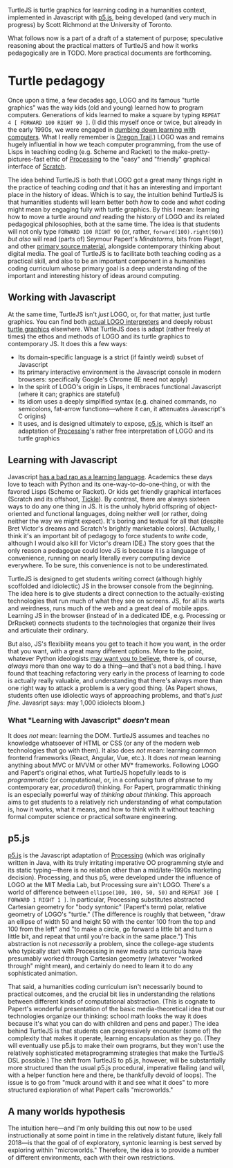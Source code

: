TurtleJS is turtle graphics for learning coding in a humanities context, implemented in Javascript with [p5.js](http://p5js.org), being developed (and very much in progress) by Scott Richmond at the University of Toronto.

What follows now is a part of a draft of a statement of purpose; speculative reasoning about the practical matters of TurtleJS and how it works pedagogically are in TODO. More practical documents are forthcoming.

# Turtle pedagogy
Once upon a time, a few decades ago, LOGO and its famous "turtle graphics" was the way kids (old and young) learned how to program computers. Generations of kids learned to make a square by typing ```REPEAT 4 [ FORWARD 100 RIGHT 90 ]```. (I did this myself once or twice, but already in the early 1990s, we were engaged in [dumbing down learning with computers](http://stager.tv/blog/?p=2691). What I really remember is [Oregon Trail](https://socialmediaweek.org/blog/2015/04/oregon-trail-generation/).) LOGO was and remains hugely influential in how we teach computer programming, from the use of Lisps in teaching coding (e.g. Scheme and Racket) to the make-pretty-pictures-fast ethic of [Processing](http://processing.org) to the "easy" and "friendly" graphical interface of [Scratch](https://scratch.mit.edu/).

The idea behind TurtleJS is both that LOGO got a great many things right in the practice of teaching coding *and* that it has an interesting and important place in the history of ideas. Which is to say, the intuition behind TurtleJS is that humanities students will learn better both *how* to code and *what* coding might mean by engaging fully with turtle graphics. By this I mean: learning how to move a turtle around *and* reading the history of LOGO and its related pedagogical philosophies, both at the same time. The idea is that students will not only type ```FORWARD 100 RIGHT 90``` (or, rather, ```forward(100).right(90)```) *but also* will read (parts of) Seymour Papert's *Mindstorms*, bits from Piaget, and other [primary source material](http://el.media.mit.edu/logo-foundation/resources/archive.html), alongside contemporary thinking about digital media. The goal of TurtleJS is to facilitate both teaching coding as a practical skill, and also to be an important component in a humanities coding curriculum whose primary goal is a deep understanding of the important and interesting history of ideas around computing.

## Working with Javascript
At the same time, TurtleJS isn't *just* LOGO, or, for that matter, just turtle graphics. You can find both [actual LOGO interpreters](http://www.calormen.com/jslogo/) and deeply robust [turtle graphics](http://spencertipping.com/cheloniidae/) elsewhere. What TurtleJS does is adapt (rather freely at times) the ethos and methods of LOGO and its turtle graphics to contemporary JS. It does this a few ways:
*   Its domain-specific language is a strict (if faintly weird) subset of Javascript
*   Its primary interactive environment is the Javascript console in modern browsers: specifically Google's Chrome (IE need not apply)
*   In the spirit of LOGO's origin in Lisps, it embraces functional Javascript (where it can; graphics are stateful)
*   Its idiom uses a deeply simplified syntax (e.g. chained commands, no semicolons, fat-arrow functions—where it can, it attenuates Javascript's C origins)
*   It uses, and is designed ultimately to expose, [p5.js](http://p5js.org), which is itself an adaptation of [Processing](https://processing.org)'s rather free interpretation of LOGO and its turtle graphics

## Learning with Javascript
Javascript [has a bad rap as a learning language](http://worrydream.com/LearnableProgramming/). Academics these days love to teach with Python and its one-way-to-do-one-thing, or with the favored Lisps (Scheme or Racket). Or kids get friendly graphical interfaces (Scratch and its offshoot, [Tickle](https://tickleapp.com/)). By contrast, there are always sixteen ways to do any one thing in JS. It is the unholy hybrid offspring of object-oriented and functional languages, doing neither well (or rather, doing neither the way we might expect). It's boring and textual for all that (despite Bret Victor's dreams and Scratch's brightly marketable colors). (Actually, I think it's an important bit of pedagogy to force students to *write* code, although I would also kill for Victor's dream IDE.) The story goes that the only reason a pedagogue could love JS is because it is a language of convenience, running on nearly literally every computing device everywhere. To be sure, this convenience is not to be underestimated.

TurtleJS is designed to get students writing correct (although highly scoffolded and idiolectic) JS in the browser console from the beginning. The idea here is to give students a direct connection to the actually-existing technologies that run much of what they see on screens. JS, for all its warts and weirdness, runs much of the web and a great deal of mobile apps. Learning JS in the browser (instead of in a dedicated IDE, e.g. Processing or DrRacket) connects students to the technologies that organize their lives and articulate their ordinary.

But also, JS's flexibility means you get to teach it how you want, in the order that you want, with a great many different options. More to the point, whatever Python ideologists [may want you to believe](https://softwareengineering.stackexchange.com/questions/96411/concrete-examples-of-pythons-only-one-way-to-do-it-maxim), there is, of course, *always* more than one way to do a thing—and that's not a bad thing. I have found that teaching refactoring very early in the process of learning to code is actually really valuable, and understanding that there's always more than one right way to attack a problem is a very good thing. (As Papert shows, students often use idiolectic ways of approaching problems, and that's *just fine*. Javasript says: may 1,000 idiolects bloom.)

### What "Learning with Javascript" *doesn't* mean
It does *not* mean: learning the DOM. TurtleJS assumes and teaches no knowledge whatsoever of HTML or CSS (or any of the modern web technologies that go with them). It also does *not* mean: learning common frontend frameworks (React, Angular, Vue, etc.). It does *not* mean learning anything about MVC or MVVM or other MV\* frameworks. Following LOGO and Papert's original ethos, what TurtleJS hopefully leads to is *programmatic* (or computational, or, in a confusing turn of phrase to my contemporary ear, *procedural*) thinking. For Papert, programmatic thinking is an especially powerful way of *thinking about thinking*. This approach aims to get students to a relatively rich understanding of what computation is, how it works, what it means, and how to think with it without teaching formal computer science or practical software engineering.

## p5.js
[p5.js](http://p5js.org) is the Javascript adaptation of [Processing](http://processing.org) (which was originally written in Java, with its truly irritating imperative OO programming style and its static typing—there is no relation other than a mid/late-1990s marketing decision). Processing, and thus p5, were developed under the influence of LOGO at the MIT Media Lab, but Processing sure ain't LOGO. There's a world of difference between ```ellipse(100, 100, 50, 50)``` and ```REPEAT 360 [ FORWARD 1 RIGHT 1 ]```. In particular, Processing substitutes abstracted Cartesian geometry for "body syntonic" (Papert's term) polar, relative geometry of LOGO's "turtle." (The difference is roughly that between, "draw an ellipse of width 50 and height 50 with the center 100 from the top and 100 from the left" and "to make a circle, go forward a little bit and turn a little bit, and repeat that until you're back in the same place.") This abstraction is not *necessarily* a problem, since the college-age students who typically start with Processing in new media arts curricula have presumably worked through Cartesian geometry (whatever "worked through" might mean), and certainly do need to learn it to do any sophisticated animation.

That said, a humanities coding curriculum isn't necessarily bound to practical outcomes, and the crucial bit lies in understanding the relations between different kinds of computational abstraction. (This is cognate to Papert's wonderful presentation of the basic media-theoretical idea that our technologies organize our thinking: school math looks the way it does because it's what you can do with children and pens and paper.) The idea behind TurtleJS is that students can progressively encounter (some of) the complexity that makes it operate, learning encapsulation as they go. (They will eventually use p5.js to make their own programs, but they won't use the relatively sophisticated metaprogramming strategies that make the TurtleJS DSL possible.) The shift from TurtleJS to p5.js, however, will be substantially more structured than the usual p5.js procedural, imperative flailing (and will, with a helper function here and there, be thankfully devoid of loops). The issue is to go from "muck around with it and see what it does" to more structured exploration of what Papert calls "microworlds."

## A many worlds hypothesis
The intuition here—and I'm only building this out now to be used instructionally at some point in time in the relatively distant future, likely fall 2018—is that the goal of of exploratory, syntonic learning is best served by exploring within "microworlds." Therefore, the idea is to provide a number of different environments, each with their own restrictions.
